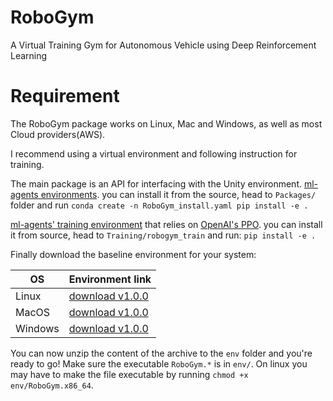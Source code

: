 # RoboGym

A Virtual Training Gym for Autonomous Vehicle using Deep Reinforcement Learning 

# Requirement

The RoboGym package works on Linux, Mac and Windows, as well as most Cloud providers(AWS). 

I recommend using a virtual environment and following instruction for training. 

The main package is an API for interfacing with the Unity environment.
[ml-agents environments](https://github.com/Unity-Technologies/ml-agents/tree/master/ml-agents-envs). you can install it from the source, head to `Packages/` folder and run 
    ```
    conda create -n RoboGym_install.yaml
    pip install -e .
    ```

[ml-agents' training environment](https://github.com/Unity-Technologies/ml-agents/tree/master/ml-agents) that relies on 
[OpenAI's PPO](https://openai.com/blog/openai-baselines-ppo/). 
you can install it from source, head to `Training/robogym_train` and run:
    ```
    pip install -e .
    ```

Finally download the baseline environment for your system:

| OS | Environment link |
| --- | --- |
| Linux |  [download v1.0.0](https://www.doc.ic.ac.uk/~bb1010/animalAI/env_linux_v1.0.0.zip) |
| MacOS |  [download v1.0.0](https://www.doc.ic.ac.uk/~bb1010/animalAI/env_mac_v1.0.0.zip) |
| Windows | [download v1.0.0](https://www.doc.ic.ac.uk/~bb1010/animalAI/env_windows_v1.0.0.zip)  |


You can now unzip the content of the archive to the `env` folder and you're ready to go! Make sure the executable 
`RoboGym.*` is in `env/`. On linux you may have to make the file executable by running `chmod +x env/RoboGym.x86_64`. 



